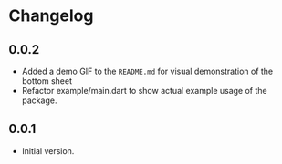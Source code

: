 # Changelog

## 0.0.2

- Added a demo GIF to the `README.md` for visual demonstration of the bottom sheet
- Refactor example/main.dart to show actual example usage of the package.

## 0.0.1

- Initial version.